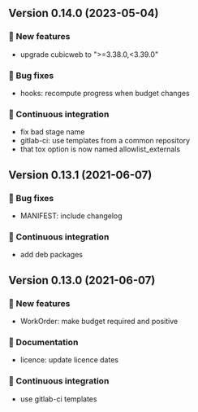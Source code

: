 ## Version 0.14.0 (2023-05-04)
### 🎉 New features

- upgrade cubicweb to ">=3.38.0,<3.39.0"

### 👷 Bug fixes

- hooks: recompute progress when budget changes

### 🤖 Continuous integration

- fix bad stage name
- gitlab-ci: use templates from a common repository
- that tox option is now named allowlist_externals

## Version 0.13.1 (2021-06-07)
### 👷 Bug fixes

- MANIFEST: include changelog

### 🤖 Continuous integration

- add deb packages

## Version 0.13.0 (2021-06-07)
### 🎉 New features

- WorkOrder: make budget required and positive

### 📝 Documentation

- licence: update licence dates

### 🤖 Continuous integration

- use gitlab-ci templates